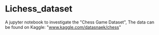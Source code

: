 # Lichess_dataset
A jupyter notebook to investigate the "Chess Game Dataset", The data can be found on Kaggle: "www.kaggle.com/datasnaek/chess"
